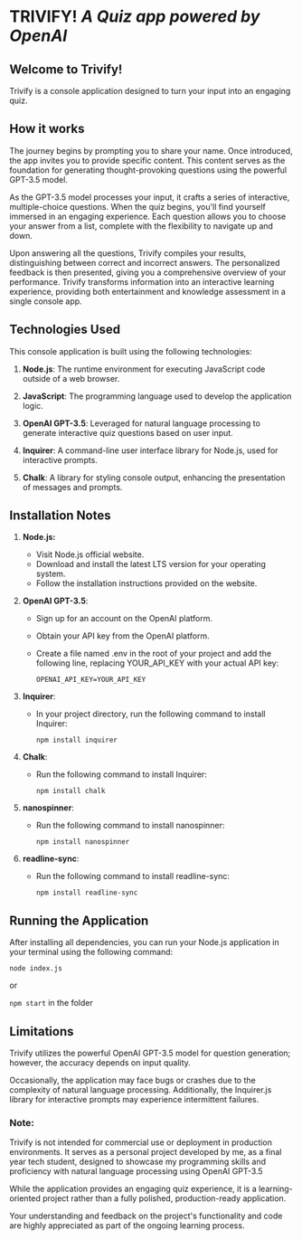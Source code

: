 # TRIVIFY! *A Quiz app powered by OpenAI*

## Welcome to Trivify!

Trivify is a console application designed to turn your input into an engaging quiz. 

## How it works

The journey begins by prompting you to share your name. Once introduced, the app invites you to provide specific content. This content serves as the foundation for generating thought-provoking questions using the powerful GPT-3.5 model.

As the GPT-3.5 model processes your input, it crafts a series of interactive, multiple-choice questions. When the quiz begins, you'll find yourself immersed in an engaging experience. Each question allows you to choose your answer from a list, complete with the flexibility to navigate up and down.

Upon answering all the questions, Trivify compiles your results, distinguishing between correct and incorrect answers. The personalized feedback is then presented, giving you a comprehensive overview of your performance. Trivify transforms information into an interactive learning experience, providing both entertainment and knowledge assessment in a single console app.

## Technologies Used

This console application is built using the following technologies:

1. **Node.js**: The runtime environment for executing JavaScript code outside of a web browser.

2. **JavaScript**: The programming language used to develop the application logic.

3. **OpenAI GPT-3.5**: Leveraged for natural language processing to generate interactive quiz questions based on user input.

4. **Inquirer**: A command-line user interface library for Node.js, used for interactive prompts.

5. **Chalk**: A library for styling console output, enhancing the presentation of messages and prompts.

## Installation Notes

1. **Node.js:**
      * Visit Node.js official website.
      * Download and install the latest LTS version for your operating system.
      * Follow the installation instructions provided on the website.


2. **OpenAI GPT-3.5**:
    * Sign up for an account on the OpenAI platform.
    * Obtain your API key from the OpenAI platform.
    * Create a file named .env in the root of your project and add the following line, replacing YOUR_API_KEY with your actual API key:

        ```OPENAI_API_KEY=YOUR_API_KEY```


3. **Inquirer**:
    * In your project directory, run the following command to install Inquirer:

        ```npm install inquirer```


4. **Chalk**:
    * Run the following command to install Inquirer:

        ```npm install chalk```


5. **nanospinner**:
    * Run the following command to install nanospinner:

        ```npm install nanospinner```


6. **readline-sync**:
    * Run the following command to install readline-sync:

        ```npm install readline-sync```

 
## Running the Application

After installing all dependencies, you can run your Node.js application in your terminal using the following command:

```node index.js``` 

or

```npm start``` in the folder

## Limitations

Trivify utilizes the powerful OpenAI GPT-3.5 model for question generation; however, the accuracy depends on input quality.

Occasionally, the application may face bugs or crashes due to the complexity of natural language processing. Additionally, the Inquirer.js library for interactive prompts may experience intermittent failures. 

### Note:

Trivify is not intended for commercial use or deployment in production environments. It serves as a personal project developed by me, as a final year tech student, designed to showcase my programming skills and proficiency with natural language processing using OpenAI GPT-3.5

While the application provides an engaging quiz experience, it is a learning-oriented project rather than a fully polished, production-ready application.

Your understanding and feedback on the project's functionality and code are highly appreciated as part of the ongoing learning process.
